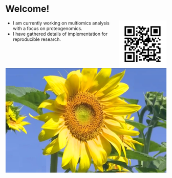 # Welcome!
<img src="https://github.com/jinghuazhao/jinghuazhao/blob/master/jhz-50.png" align="right" />

- I am currently working on multiomics analysis with a focus on proteogenomics.
- I have gathered details of implementation for reproducible research.

![](https://github.com/jinghuazhao/jinghuazhao/blob/master/gansubaiyin.svg)
